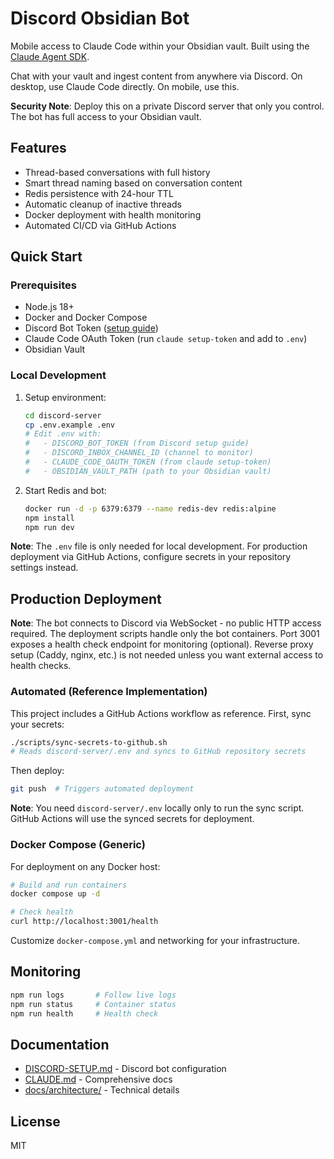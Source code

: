 # Discord Obsidian Bot

Mobile access to Claude Code within your Obsidian vault. Built using the [Claude Agent SDK](https://docs.claude.com/en/api/agent-sdk/overview).

Chat with your vault and ingest content from anywhere via Discord. On desktop, use Claude Code directly. On mobile, use this.

**Security Note**: Deploy this on a private Discord server that only you control. The bot has full access to your Obsidian vault.

## Features

- Thread-based conversations with full history
- Smart thread naming based on conversation content
- Redis persistence with 24-hour TTL
- Automatic cleanup of inactive threads
- Docker deployment with health monitoring
- Automated CI/CD via GitHub Actions

## Quick Start

### Prerequisites

- Node.js 18+
- Docker and Docker Compose
- Discord Bot Token ([setup guide](discord-server/DISCORD-SETUP.md))
- Claude Code OAuth Token (run `claude setup-token` and add to `.env`)
- Obsidian Vault

### Local Development

1. Setup environment:
   ```bash
   cd discord-server
   cp .env.example .env
   # Edit .env with:
   #   - DISCORD_BOT_TOKEN (from Discord setup guide)
   #   - DISCORD_INBOX_CHANNEL_ID (channel to monitor)
   #   - CLAUDE_CODE_OAUTH_TOKEN (from claude setup-token)
   #   - OBSIDIAN_VAULT_PATH (path to your Obsidian vault)
   ```

2. Start Redis and bot:
   ```bash
   docker run -d -p 6379:6379 --name redis-dev redis:alpine
   npm install
   npm run dev
   ```

**Note**: The `.env` file is only needed for local development. For production deployment via GitHub Actions, configure secrets in your repository settings instead.

## Production Deployment

**Note**: The bot connects to Discord via WebSocket - no public HTTP access required. The deployment scripts handle only the bot containers. Port 3001 exposes a health check endpoint for monitoring (optional). Reverse proxy setup (Caddy, nginx, etc.) is not needed unless you want external access to health checks.

### Automated (Reference Implementation)

This project includes a GitHub Actions workflow as reference. First, sync your secrets:

```bash
./scripts/sync-secrets-to-github.sh
# Reads discord-server/.env and syncs to GitHub repository secrets
```

Then deploy:
```bash
git push  # Triggers automated deployment
```

**Note**: You need `discord-server/.env` locally only to run the sync script. GitHub Actions will use the synced secrets for deployment.

### Docker Compose (Generic)

For deployment on any Docker host:

```bash
# Build and run containers
docker compose up -d

# Check health
curl http://localhost:3001/health
```

Customize `docker-compose.yml` and networking for your infrastructure.

## Monitoring

```bash
npm run logs       # Follow live logs
npm run status     # Container status
npm run health     # Health check
```

## Documentation

- [DISCORD-SETUP.md](discord-server/DISCORD-SETUP.md) - Discord bot configuration
- [CLAUDE.md](CLAUDE.md) - Comprehensive docs
- [docs/architecture/](docs/architecture/) - Technical details

## License

MIT
